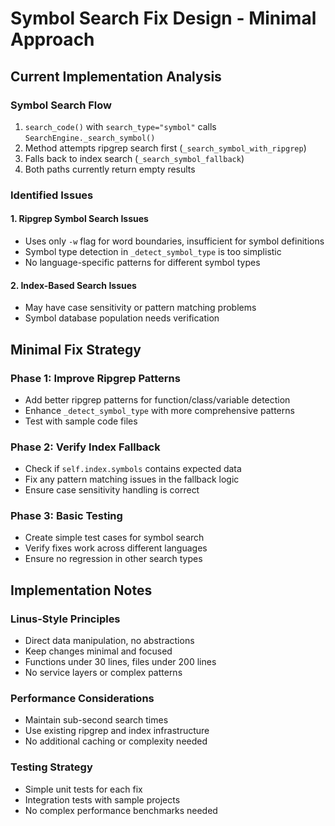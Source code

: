 # Symbol Search Fix Design - Minimal Approach

## Current Implementation Analysis

### Symbol Search Flow
1. `search_code()` with `search_type="symbol"` calls `SearchEngine._search_symbol()`
2. Method attempts ripgrep search first (`_search_symbol_with_ripgrep`)
3. Falls back to index search (`_search_symbol_fallback`)
4. Both paths currently return empty results

### Identified Issues

#### 1. Ripgrep Symbol Search Issues
- Uses only `-w` flag for word boundaries, insufficient for symbol definitions
- Symbol type detection in `_detect_symbol_type` is too simplistic
- No language-specific patterns for different symbol types

#### 2. Index-Based Search Issues
- May have case sensitivity or pattern matching problems
- Symbol database population needs verification

## Minimal Fix Strategy

### Phase 1: Improve Ripgrep Patterns
- Add better ripgrep patterns for function/class/variable detection
- Enhance `_detect_symbol_type` with more comprehensive patterns
- Test with sample code files

### Phase 2: Verify Index Fallback
- Check if `self.index.symbols` contains expected data
- Fix any pattern matching issues in the fallback logic
- Ensure case sensitivity handling is correct

### Phase 3: Basic Testing
- Create simple test cases for symbol search
- Verify fixes work across different languages
- Ensure no regression in other search types

## Implementation Notes

### Linus-Style Principles
- Direct data manipulation, no abstractions
- Keep changes minimal and focused
- Functions under 30 lines, files under 200 lines
- No service layers or complex patterns

### Performance Considerations
- Maintain sub-second search times
- Use existing ripgrep and index infrastructure
- No additional caching or complexity needed

### Testing Strategy
- Simple unit tests for each fix
- Integration tests with sample projects
- No complex performance benchmarks needed